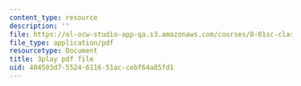 ```yaml
---
content_type: resource
description: ''
file: https://ol-ocw-studio-app-qa.s3.amazonaws.com/courses/8-01sc-classical-mechanics-fall-2016/404503d75524611651accebf64a85fd1_NBOL5X13UFY.pdf
file_type: application/pdf
resourcetype: Document
title: 3play pdf file
uid: 404503d7-5524-6116-51ac-cebf64a85fd1
---
```

